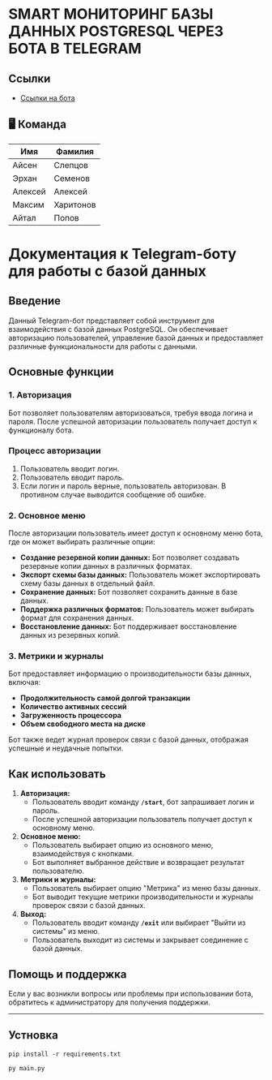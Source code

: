 # SMART МОНИТОРИНГ БАЗЫ ДАННЫХ POSTGRESQL ЧЕРЕЗ БОТА В TELEGRAM

## Ссылки
* [Ссылки на бота](https://t.me/smart_monitoring_fsp_bot)

## 🖥️ Команда

| Имя             | Фамилия       |
|------------------|--------------|
| Айсен           | Слепцов      |
| Эрхан            | Семенов      |
| Алексей         | Алексей      |
| Максим         | Харитонов    |
| Айтал           | Попов        |


# **Документация к Telegram-боту для работы с базой данных**

## **Введение**

Данный Telegram-бот представляет собой инструмент для взаимодействия с базой данных PostgreSQL. Он обеспечивает авторизацию пользователей, управление базой данных и предоставляет различные функциональности для работы с данными.

## **Основные функции**

### **1. Авторизация**

Бот позволяет пользователям авторизоваться, требуя ввода логина и пароля. После успешной авторизации пользователь получает доступ к функционалу бота.

### Процесс авторизации

1. Пользователь вводит логин.
2. Пользователь вводит пароль.
3. Если логин и пароль верные, пользователь авторизован. В противном случае выводится сообщение об ошибке.

### **2. Основное меню**

После авторизации пользователь имеет доступ к основному меню бота, где он может выбирать различные опции:

- **Создание резервной копии данных:** Бот позволяет создавать резервные копии данных в различных форматах.
- **Экспорт схемы базы данных:** Пользователь может экспортировать схему базы данных в отдельный файл.
- **Сохранение данных:** Бот позволяет сохранить данные в базе данных.
- **Поддержка различных форматов:** Пользователь может выбирать формат для сохранения данных.
- **Восстановление данных:** Бот поддерживает восстановление данных из резервных копий.

### **3. Метрики и журналы**

Бот предоставляет информацию о производительности базы данных, включая:

- **Продолжительность самой долгой транзакции**
- **Количество активных сессий**
- **Загруженность процессора**
- **Объем свободного места на диске**

Бот также ведет журнал проверок связи с базой данных, отображая успешные и неудачные попытки.

## **Как использовать**

1. **Авторизация:**
    - Пользователь вводит команду **`/start`**, бот запрашивает логин и пароль.
    - После успешной авторизации пользователь получает доступ к основному меню.
2. **Основное меню:**
    - Пользователь выбирает опцию из основного меню, взаимодействуя с кнопками.
    - Бот выполняет выбранное действие и возвращает результат пользователю.
3. **Метрики и журналы:**
    - Пользователь выбирает опцию "Метрика" из меню базы данных.
    - Бот выводит текущие метрики производительности и журналы проверок связи с базой данных.
4. **Выход:**
    - Пользователь вводит команду **`/exit`** или выбирает "Выйти из системы" из меню.
    - Пользователь выходит из системы и закрывает соединение с базой данных.

## **Помощь и поддержка**

Если у вас возникли вопросы или проблемы при использовании бота, обратитесь к администратору для получения поддержки.

---

## Устновка

```
pip install -r requirements.txt
```

```
py main.py
```
